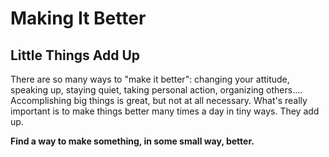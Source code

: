 # Making It Better

## Little Things Add Up
There are so many ways to "make it better":  changing your attitude, speaking up, staying quiet, taking personal action, organizing others....
Accomplishing big things is great, but not at all necessary.  What's really important is to make things better many times a day in tiny ways.  They add up.

   **Find a way to make something, in some small way, better.**

